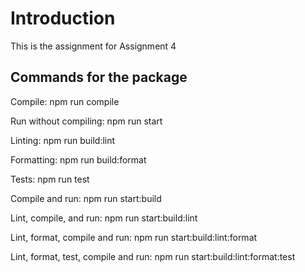 # Introduction

This is the assignment for Assignment 4

## Commands for the package

Compile: npm run compile

Run without compiling: npm run start

Linting: npm run build:lint

Formatting: npm run build:format

Tests: npm run test

Compile and run: npm run start:build

Lint, compile, and run: npm run start:build:lint

Lint, format, compile and run: npm run start:build:lint:format

Lint, format, test, compile and run: npm run start:build:lint:format:test

